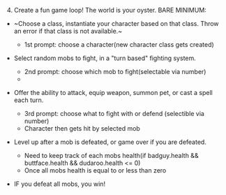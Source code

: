 
4) Create a fun game loop! The world is your oyster.
BARE MINIMUM:
- ~Choose a class, instantiate your character based on that class. Throw an error if that class is not available.~
  - 1st prompt: choose a character(new character class gets created)


- Select random mobs to fight, in a "turn based" fighting system.
  - 2nd prompt: choose which mob to fight(selectable via number)
  - 

  
- Offer the ability to attack, equip weapon, summon pet, or cast a spell each turn.
  - 3rd prompt: choose what to fight with or defend (selectible via number)
  - Character then gets hit by selected mob


- Level up after a mob is defeated, or game over if you are defeated.
  - Need to keep track of each mobs health(if badguy.health && buttface.health && dudaroo.health <= 0)
  - Once all mobs health is equal to or less than zero

- IF you defeat all mobs, you win!


